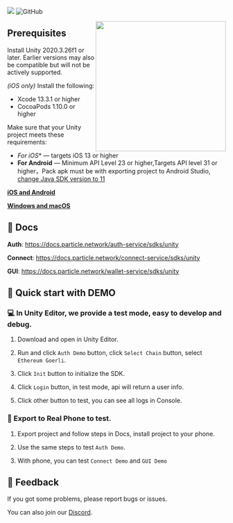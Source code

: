 
![](https://img.shields.io/badge/C%23-%F0%9F%92%AA-blue?style=round)
![GitHub](https://img.shields.io/github/license/silviopaganini/nft-market?style=round)


<img align="right" width="300" src="https://user-images.githubusercontent.com/2645876/189301811-ddd221a9-0e59-46eb-8f99-281307d45948.png"></img>

## **Prerequisites**

Install Unity 2020.3.26f1 or later. Earlier versions may also be compatible but will not be actively supported. 

*(iOS only)* Install the following:

- Xcode 13.3.1 or higher
- CocoaPods 1.10.0 or higher

Make sure that your Unity project meets these requirements:

- *For iOS** — targets iOS 13 or higher
- **For Android** — Minimum API Level 23 or higher,Targets API level 31 or higher，Pack apk must be with exporting project to Android Studio, [change Java SDK version to 11](https://stackoverflow.com/questions/66449161/how-to-upgrade-an-android-project-to-java-11)

**[iOS and Android](https://docs.particle.network/dashboard/unity-sdk-prerequisites)**

**[Windows and macOS](https://docs.particle.network/auth-service/sdks/unity-windows-macos)**

## 📗 Docs

**Auth**: https://docs.particle.network/auth-service/sdks/unity

**Connect**: https://docs.particle.network/connect-service/sdks/unity

**GUI**: https://docs.particle.network/wallet-service/sdks/unity

## 🚀 Quick start with DEMO


### 💻 In Unity Editor, we provide a test mode, easy to develop and debug.

1. Download and open in Unity Editor.

2. Run and click `Auth Demo` button, click `Select Chain` button, select `Ethereum Goerli`.

3. Click `Init` button to initialize the SDK.

4. Click `Login` button, in test mode, api will return a user info.

5. Click other button to test, you can see all logs in Console.


### 📲 Export to Real Phone to test.

1. Export project and follow steps in Docs, install project to your phone.
   
2. Use the same steps to test `Auth Demo`.

3. With phone, you can test `Connect Demo` and `GUI Demo`

## 💼 Feedback

If you got some problems, please report bugs or issues.

You can also join our [Discord](https://discord.gg/2y44qr6CR2).
